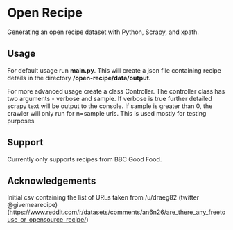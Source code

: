 # Open Recipe
Generating an open recipe dataset with Python, Scrapy, and xpath. 

## Usage
For default usage run **__main__.py**. This will create a json file containing recipe details in the directory **/open-recipe/data/output.**

For more advanced usage create a class Controller. The controller class has two arguments - verbose and sample. 
If verbose is true further detailed scrapy text will be output to the console. 
If sample is greater than 0, the crawler will only run for n=sample urls. This is used mostly for testing purposes

## Support
Currently only supports recipes from BBC Good Food. 

## Acknowledgements
Initial csv containing the list of URLs taken from /u/draeg82 (twitter @givemearecipe)  (https://www.reddit.com/r/datasets/comments/an6n26/are_there_any_freetouse_or_opensource_recipe/)
